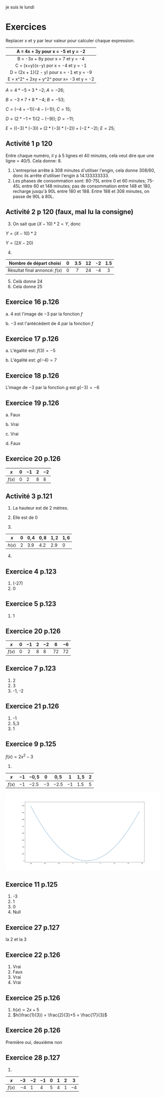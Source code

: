 je suis le lundi

# Exercices

Replacer x et y par leur valeur pour calculer chaque expression.


| A = 4x + 3y pour x = -5 et y = -2 |
|:---:|
| B = -3x + 8y pour x = 7 et y = -4 |
| C = (x+y)(x-y) por x = -4 et y = -1 |
| D = (2x + 1)(2 - y) pour x = -1 et y = -9 |
| E = x^2^ + 2xy + y^2^ pour x= -3 et y = -2 |


$A=4*-5+3*-2$;
$A=-26$;

$B=-3*7+8*-4$;
$B=-53$;

$C=(-4+-1)(-4-(-1))$;
$C=15$;

$D=(2*-1+1)(2-(-9))$;
$D=-11$;

$E=((-3)*(-3))+(2*(-3)*(-2))+(-2*-2)$;
$E=25$;


## Activité 1 p 120
Entre chaque numéro, il y à 5 lignes et 40 minutes, cela veut dire que une ligne = $40/5$. Cela donne:  $8$.

1. L'entreprise arrête à $308$ minutes d'utiliser l'engin, cela donne $308/60$, donc ils arrête d'utiliser l'engin à $14.133333333$.
2. Les phases de consommation sont: 80-75L entre 0 et 60 minutes; 75-45L entre 60 et 148 minutes; pas de consommation entre 148 et 180, recharge jusqu'à 90L entre 180 et 188. Entre 188 et 308 minutes, on passe de $90$L à $80$L.

## Activité 2 p 120 (faux, mal lu la consigne)
3. On sait que $(X-10)*2=Y$, donc 

$Y=(X-10)*2$

$Y=(2X-20)$

4.

| Nombre de départ choisi | 0 | 3.5 | 12 | -2 | 1.5 |
|:---:|:---:|:---:|:---:|:---:|:---:|
| Résultat final annoncé: $f(x)$ | 0 | 7 | 24 | -4 | 3 |

5.  Celà donne $24$
6. Cela donne $25$

## Exercice 16 p.126
a. $4$ est l'image de $-3$ par la fonction $f$

b. $-3$ est l'antécédent de $4$ par la fonction $f$

## Exercice 17 p.126
a. L'égalité est: $f(3)=-5$

b. L'égalité est: $g(-4)=7$

## Exercice 18 p.126
L'image de $-3$ par la fonction $g$ est $g(-3)=-6$

## Exercice 19 p.126
a. Faux

b. Vrai

c. Vrai

d. Faux

## Exercice 20 p.126

| $x$ | $0$ | $-1$ | $2$ | $-2$ |
|---|---|---|---|---|
| $f(x)$ | $0$ | $2$ | $8$ | $8$ |

## Activité 3 p.121
1. La hauteur est de 2 mètres.

2. Elle est de 0

3. 
| $x$ | $0$ | $0,4$ | $0,8$  | $1,2$ | $1,6$ |
|---|---|---|--------|---|---|
| $h(x)$ | $2$ | $3.9$ | $4.2$  | $2.9$ | $0$ | 

4. 

## Exercice 4 p.123
1. (-27)
2. 0

## Exercice 5 p.123
1. 1

## Exercice 20 p.126
| $x$ | $0$ | $-1$ | $2$ | $-2$ | $6$ | $-6$ |
|---|---|---|---|---|---|---|
| $f(x)$ | $0$ | $2$ | $8$ | $8$ | $72$ | $72$ |

## Exercice 7 p.123
1. 2
2. 3
3. -1, -2

## Exercice 21 p.126
1. -1
2. 5,3
3. 1

## Exercice 9 p.125

$f(x)=2x^{2}-3$

1.

| $x$    | $-1$ | $-0,5$ | $0$  | $0,5$  | $1$  | $1,5$ | $2$ |
|--------|------|--------|------|--------|------|-------|-----|
| $f(x)$ | $-1$ | $-2.5$ | $-3$ | $-2.5$ | $-1$ | $1.5$ | $5$ |

![](../../assets/noscans/maths/exos-graph1.png)

## Exercice 11 p.125

1. -3
2. 1
3. 0
4. Null

## Exercice 27 p.127

la 2 et la 3

## Exercice 22 p.126

1. Vrai
2. Faux
3. Vrai
4. Vrai

## Exercice 25 p.126

1. $h(x) = 2x+5$
2. $h(\frac{1}{3}) = \frac{2}{3}+5 = \frac{17}{3}$

## Exercice 26 p.126

Première oui, deuxième non

## Exercice 28 p.127

1.

| $x$    | $-3$ | $-2$ | $-1$ | $0$ | $1$ | $2$ | $3$  |
|--------|------|------|------|-----|-----|-----|------|
| $f(x)$ | $−4$ | $1$  | $4$  | $5$ | $4$ | $1$ | $-4$ |
